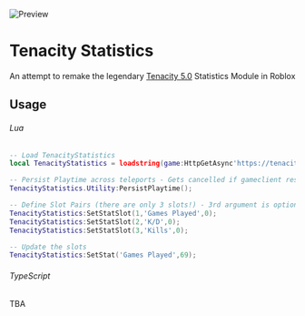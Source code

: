 ![Preview](http://tenacity-statistics-rbx.astolfo.gay/preview.png?!)

# Tenacity Statistics

An attempt to remake the legendary [Tenacity 5.0](https://tenacity.dev) Statistics Module in Roblox

## Usage

###### Lua

```lua
-- Load TenacityStatistics
local TenacityStatistics = loadstring(game:HttpGetAsync'https://tenacity-statistics-rbx.astolfo.gay/public/loader.lua')();

-- Persist Playtime across teleports - Gets cancelled if gameclient restarts
TenacityStatistics.Utility:PersistPlaytime();

-- Define Slot Pairs (there are only 3 slots!) - 3rd argument is optional
TenacityStatistics:SetStatSlot(1,'Games Played',0);
TenacityStatistics:SetStatSlot(2,'K/D',0);
TenacityStatistics:SetStatSlot(3,'Kills',0);

-- Update the slots
TenacityStatistics:SetStat('Games Played',69);
```

###### TypeScript

TBA

